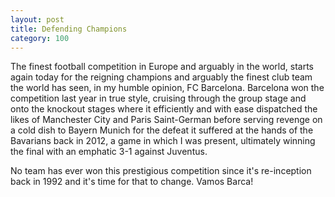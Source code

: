 ```yaml
---
layout: post
title: Defending Champions
category: 100
---
```


The finest football competition in Europe and arguably in the world, starts again today for the reigning champions and arguably the finest club team the world has seen, in my humble opinion, FC Barcelona. Barcelona won the competition last year in true style, cruising through the group stage and onto the knockout stages where it efficiently and with ease dispatched the likes of Manchester City and Paris Saint-German before serving revenge on a cold dish to Bayern Munich for the defeat it suffered at the hands of the Bavarians back in 2012, a game in which I was present, ultimately winning the final with an emphatic 3-1 against Juventus.

No team has ever won this prestigious competition since it's re-inception back in 1992 and it's time for that to change. Vamos Barca!
